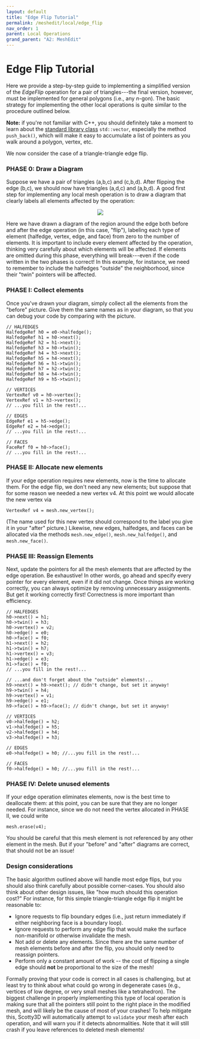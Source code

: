 ```yaml
---
layout: default
title: "Edge Flip Tutorial"
permalink: /meshedit/local/edge_flip
nav_order: 1
parent: Local Operations
grand_parent: "A2: MeshEdit"
---
```


# Edge Flip Tutorial

Here we provide a step-by-step guide to implementing a simplified version of the _EdgeFlip_ operation for a pair of triangles---the final version, however, must be implemented for general polygons (i.e., any _n_-gon). The basic strategy for implementing the other local operations is quite similar to the procedure outlined below.

**Note:** if you're not familiar with C++, you should definitely take a moment to learn about the [standard library class](http://en.cppreference.com/w/cpp/container/vector) `std::vector`, especially the method `push_back()`, which will make it easy to accumulate a list of pointers as you walk around a polygon, vertex, etc.

We now consider the case of a triangle-triangle edge flip.

### PHASE 0: Draw a Diagram

Suppose we have a pair of triangles (a,b,c) and (c,b,d). After flipping the edge (b,c), we should now have triangles (a,d,c) and (a,b,d). A good first step for implementing any local mesh operation is to draw a diagram that clearly labels all elements affected by the operation:

<center><img src="edge_flip_diagram.png"></center>

Here we have drawn a diagram of the region around the edge both before and after the edge operation (in this case, "flip"), labeling each type of element (halfedge, vertex, edge, and face) from zero to the number of elements. It is important to include every element affected by the operation, thinking very carefully about which elements will be affected. If elements are omitted during this phase, everything will break---even if the code written in the two phases is correct! In this example, for instance, we need to remember to include the halfedges "outside" the neighborhood, since their "twin" pointers will be affected.

### PHASE I: Collect elements

Once you've drawn your diagram, simply collect all the elements from the "before" picture. Give them the same names as in your diagram, so that you can debug your code by comparing with the picture.

    // HALFEDGES
    HalfedgeRef h0 = e0->halfedge();
    HalfedgeRef h1 = h0->next();
    HalfedgeRef h2 = h1->next();
    HalfedgeRef h3 = h0->twin();
    HalfedgeRef h4 = h3->next();
    HalfedgeRef h5 = h4->next();
    HalfedgeRef h6 = h1->twin();
    HalfedgeRef h7 = h2->twin();
    HalfedgeRef h8 = h4->twin();
    HalfedgeRef h9 = h5->twin();

    // VERTICES
    VertexRef v0 = h0->vertex();
    VertexRef v1 = h3->vertex();
    // ...you fill in the rest!...

    // EDGES
    EdgeRef e1 = h5->edge();
    EdgeRef e2 = h4->edge();
    // ...you fill in the rest!...

    // FACES
    FaceRef f0 = h0->face();
    // ...you fill in the rest!...

### PHASE II: Allocate new elements

If your edge operation requires new elements, now is the time to allocate them. For the edge flip, we don't need any new elements; but suppose that for some reason we needed a new vertex v4\. At this point we would allocate the new vertex via

    VertexRef v4 = mesh.new_vertex();

(The name used for this new vertex should correspond to the label you give it in your "after" picture.) Likewise, new edges, halfedges, and faces can be allocated via the methods `mesh.new_edge()`, `mesh.new_halfedge()`, and `mesh.new_face()`.

### PHASE III: Reassign Elements

Next, update the pointers for all the mesh elements that are affected by the edge operation. Be exhaustive! In other words, go ahead and specify every pointer for every element, even if it did not change. Once things are working correctly, you can always optimize by removing unnecessary assignments. But get it working correctly first! Correctness is more important than efficiency.

    // HALFEDGES
    h0->next() = h1;
    h0->twin() = h3;
    h0->vertex() = v2;
    h0->edge() = e0;
    h0->face() = f0;
    h1->next() = h2;
    h1->twin() = h7;
    h1->vertex() = v3;
    h1->edge() = e3;
    h1->face() = f0;
    // ...you fill in the rest!...

    // ...and don't forget about the "outside" elements!...
    h9->next() = h9->next(); // didn't change, but set it anyway!
    h9->twin() = h4;
    h9->vertex() = v1;
    h9->edge() = e1;
    h9->face() = h9->face(); // didn't change, but set it anyway!

    // VERTICES
    v0->halfedge() = h2;
    v1->halfedge() = h5;
    v2->halfedge() = h4;
    v3->halfedge() = h3;

    // EDGES
    e0->halfedge() = h0; //...you fill in the rest!...

    // FACES
    f0->halfedge() = h0; //...you fill in the rest!...

### PHASE IV: Delete unused elements

If your edge operation eliminates elements, now is the best time to deallocate them: at this point, you can be sure that they are no longer needed. For instance, since we do not need the vertex allocated in PHASE II, we could write

    mesh.erase(v4);

You should be careful that this mesh element is not referenced by any other element in the mesh. But if your "before" and "after" diagrams are correct, that should not be an issue!

### Design considerations

The basic algorithm outlined above will handle most edge flips, but you should also think carefully about possible corner-cases. You should also think about other design issues, like "how much should this operation cost?" For instance, for this simple triangle-triangle edge flip it might be reasonable to:

*   Ignore requests to flip boundary edges (i.e., just return immediately if either neighboring face is a boundary loop).
*   Ignore requests to perform any edge flip that would make the surface non-manifold or otherwise invalidate the mesh.
*   Not add or delete any elements. Since there are the same number of mesh elements before and after the flip, you should only need to reassign pointers.
*   Perform only a constant amount of work -- the cost of flipping a single edge should **not** be proportional to the size of the mesh!

Formally proving that your code is correct in all cases is challenging, but at least try to think about what could go wrong in degenerate cases (e.g., vertices of low degree, or very small meshes like a tetrahedron). The biggest challenge in properly implementing this type of local operation is making sure that all the pointers still point to the right place in the modified mesh, and will likely be the cause of most of your crashes! To help mitigate this, Scotty3D will automatically attempt to ``validate`` your mesh after each operation, and will warn you if it detects abnormalities. Note that it will still crash if you leave references to deleted mesh elements!
